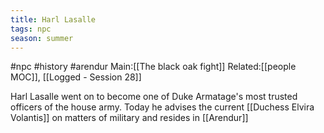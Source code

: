```yaml
---
title: Harl Lasalle
tags: npc
season: summer
---
```

 

#npc #history #arendur 
Main:[[The black oak fight]]
Related:[[people MOC]], [[Logged -  Session 28]]

Harl Lasalle went on to become one of Duke Armatage's most trusted officers of the house army.
Today he advises the current [[Duchess Elvira Volantis]] on matters of military and resides in [[Arendur]]
